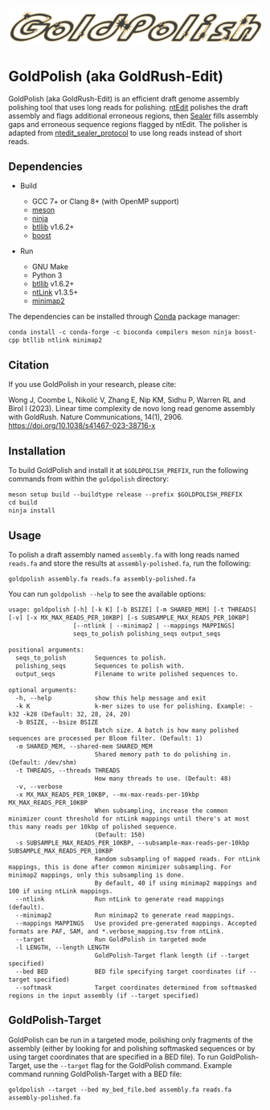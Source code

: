 ![Logo](https://github.com/bcgsc/goldpolish/blob/master/goldpolish-logo.png)

# GoldPolish (aka GoldRush-Edit)

GoldPolish (aka GoldRush-Edit) is an efficient draft genome assembly polishing tool that uses long reads for polishing. [ntEdit](https://github.com/bcgsc/ntEdit) polishes the draft assembly and flags additional erroneous regions, then [Sealer](https://github.com/bcgsc/abyss/tree/master/Sealer) fills assembly gaps and erroneous sequence regions flagged by ntEdit. The polisher is adapted from [ntedit_sealer_protocol](https://github.com/bcgsc/ntedit_sealer_protocol/) to use long reads instead of short reads.

## Dependencies

- Build
  * GCC 7+ or Clang 8+ (with OpenMP support)
  * [meson](https://mesonbuild.com/)
  * [ninja](https://ninja-build.org/)
  * [btllib](https://github.com/bcgsc/btllib) v1.6.2+
  * [boost](https://www.boost.org/)

- Run
  * GNU Make
  * Python 3
  * [btllib](https://github.com/bcgsc/btllib) v1.6.2+
  * [ntLink](https://github.com/bcgsc/ntlink) v1.3.5+
  * [minimap2](https://github.com/lh3/minimap2)

The dependencies can be installed through [Conda](https://docs.conda.io/en/latest/) package manager:
```
conda install -c conda-forge -c bioconda compilers meson ninja boost-cpp btllib ntlink minimap2

```

## Citation
If you use GoldPolish in your research, please cite:

Wong J, Coombe L, Nikolić V, Zhang E, Nip KM, Sidhu P, Warren RL and Birol I (2023). Linear time complexity de novo long read genome assembly with GoldRush. Nature Communications, 14(1), 2906. https://doi.org/10.1038/s41467-023-38716-x

## Installation

To build GoldPolish and install it at `$GOLDPOLISH_PREFIX`, run the following commands from within the `goldpolish` directory:
```
meson setup build --buildtype release --prefix $GOLDPOLISH_PREFIX
cd build
ninja install
```

## Usage

To polish a draft assembly named `assembly.fa` with long reads named `reads.fa` and store the results at `assembly-polished.fa`, run the following:
```
goldpolish assembly.fa reads.fa assembly-polished.fa
```

You can run `goldpolish --help` to see the available options:
```
usage: goldpolish [-h] [-k K] [-b BSIZE] [-m SHARED_MEM] [-t THREADS] [-v] [-x MX_MAX_READS_PER_10KBP] [-s SUBSAMPLE_MAX_READS_PER_10KBP]
                  [--ntlink | --minimap2 | --mappings MAPPINGS]
                  seqs_to_polish polishing_seqs output_seqs

positional arguments:
  seqs_to_polish        Sequences to polish.
  polishing_seqs        Sequences to polish with.
  output_seqs           Filename to write polished sequences to.

optional arguments:
  -h, --help            show this help message and exit
  -k K                  k-mer sizes to use for polishing. Example: -k32 -k28 (Default: 32, 28, 24, 20)
  -b BSIZE, --bsize BSIZE
                        Batch size. A batch is how many polished sequences are processed per Bloom filter. (Default: 1)
  -m SHARED_MEM, --shared-mem SHARED_MEM
                        Shared memory path to do polishing in. (Default: /dev/shm)
  -t THREADS, --threads THREADS
                        How many threads to use. (Default: 48)
  -v, --verbose
  -x MX_MAX_READS_PER_10KBP, --mx-max-reads-per-10kbp MX_MAX_READS_PER_10KBP
                        When subsampling, increase the common minimizer count threshold for ntLink mappings until there's at most this many reads per 10kbp of polished sequence.
                        (Default: 150)
  -s SUBSAMPLE_MAX_READS_PER_10KBP, --subsample-max-reads-per-10kbp SUBSAMPLE_MAX_READS_PER_10KBP
                        Random subsampling of mapped reads. For ntLink mappings, this is done after common minimizer subsampling. For minimap2 mappings, only this subsampling is done.
                        By default, 40 if using minimap2 mappings and 100 if using ntLink mappings.
  --ntlink              Run ntLink to generate read mappings (default).
  --minimap2            Run minimap2 to generate read mappings.
  --mappings MAPPINGS   Use provided pre-generated mappings. Accepted formats are PAF, SAM, and *.verbose_mapping.tsv from ntLink.
  --target              Run GoldPolish in targeted mode
  -l LENGTH, --length LENGTH
                        GoldPolish-Target flank length (if --target specified)
  --bed BED             BED file specifying target coordinates (if --target specified)
  --softmask            Target coordinates determined from softmasked regions in the input assembly (if --target specified)
```

## GoldPolish-Target
GoldPolish can be run in a targeted mode, polishing only fragments of the assembly (either by looking for and polishing softmasked sequences or by using target coordinates that are specified in a BED file). To run GoldPolish-Target, use the `--target` flag for the GoldPolish command. Example command running GoldPolish-Target with a BED file:
```
goldpolish --target --bed my_bed_file.bed assembly.fa reads.fa assembly-polished.fa
```  
